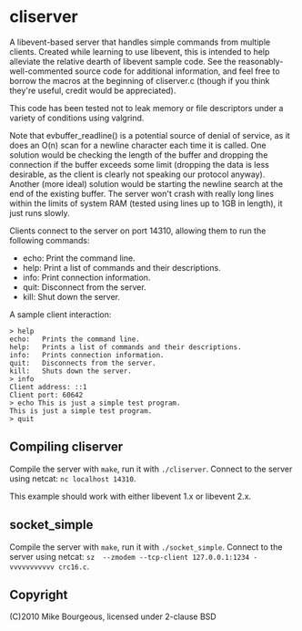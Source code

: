 cliserver
=========
A libevent-based server that handles simple commands from multiple clients.
Created while learning to use libevent, this is intended to help alleviate the
relative dearth of libevent sample code.  See the reasonably-well-commented
source code for additional information, and feel free to borrow the macros at
the beginning of cliserver.c (though if you think they're useful, credit would
be appreciated).

This code has been tested not to leak memory or file descriptors under a
variety of conditions using valgrind.

Note that evbuffer_readline() is a potential source of denial of service, as it
does an O(n) scan for a newline character each time it is called.  One solution
would be checking the length of the buffer and dropping the connection if the
buffer exceeds some limit (dropping the data is less desirable, as the client
is clearly not speaking our protocol anyway).  Another (more ideal) solution
would be starting the newline search at the end of the existing buffer.  The
server won't crash with really long lines within the limits of system RAM
(tested using lines up to 1GB in length), it just runs slowly.

Clients connect to the server on port 14310, allowing them to run the following
commands:

 * echo:	Print the command line.
 * help:	Print a list of commands and their descriptions.
 * info:	Print connection information.
 * quit:	Disconnect from the server.
 * kill:	Shut down the server.

A sample client interaction:

    > help
    echo:	Prints the command line.
    help:	Prints a list of commands and their descriptions.
    info:	Prints connection information.
    quit:	Disconnects from the server.
    kill:	Shuts down the server.
    > info
    Client address: ::1
    Client port: 60642
    > echo This is just a simple test program.
    This is just a simple test program.
    > quit
    
Compiling cliserver
-------------------
Compile the server with `make`, run it with `./cliserver`.  Connect to the
server using netcat: `nc localhost 14310`.

This example should work with either libevent 1.x or libevent 2.x.


socket_simple
-------------
Compile the server with `make`, run it with `./socket_simple`.  Connect to the
server using netcat: `sz  --zmodem --tcp-client 127.0.0.1:1234 -vvvvvvvvvvv crc16.c`.


Copyright
---------
(C)2010 Mike Bourgeous, licensed under 2-clause BSD
